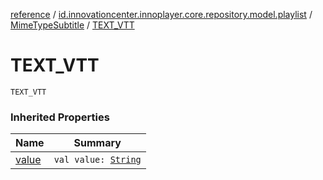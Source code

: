 [reference](../../index.md) / [id.innovationcenter.innoplayer.core.repository.model.playlist](../index.md) / [MimeTypeSubtitle](index.md) / [TEXT_VTT](./-t-e-x-t_-v-t-t.md)

# TEXT_VTT

`TEXT_VTT`

### Inherited Properties

| Name | Summary |
|---|---|
| [value](value.md) | `val value: `[`String`](https://kotlinlang.org/api/latest/jvm/stdlib/kotlin/-string/index.html) |
